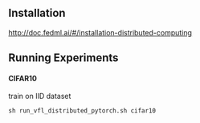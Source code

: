 ## Installation
http://doc.fedml.ai/#/installation-distributed-computing

## Running Experiments 

#### CIFAR10
train on IID dataset 
```
sh run_vfl_distributed_pytorch.sh cifar10
```